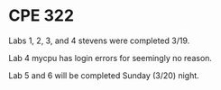 # CPE 322

Labs 1, 2, 3, and 4 stevens were completed 3/19.

Lab 4 mycpu has login errors for seemingly no reason.

Lab 5 and 6 will be completed Sunday (3/20) night.
